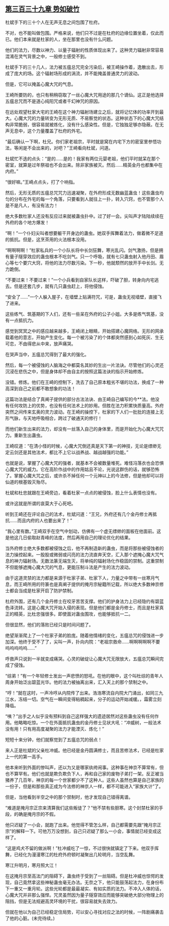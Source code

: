 ## [第三百三十九章 势如破竹](https://www.xxbiquge.com/11_11207/8994379.html)


  杜斌手下的三十个人在无声无息之间包围了杜府。

  不对，也不能叫做包围。严格来说，他们只不过是在杜府的边缘位置坐着，仅此而已。他们本来就是杜家的人，坐在那里也没有什么问题。

  他们的法力，尽数以神力、以量子辐射的性质体现出来了。这种灵力辐射非常容易混淆在灵气背景之中，一般修士感受不到。

  杜斌手下的三十几人，法力被五瘟总咒完全污染后，被王崎操作着，逸散出去，形成了庞大的场。这个辐射场形成的涡流，并不能掩盖普通灵力的波动。

  但是，它可以掩盖心魔大咒的气息。

  王崎所要防的，也只有稍稍窃取了一丝心魔大咒用途的那几个谪仙。这正是他选择五瘟总咒而不是道心纯阳咒或者千幻神咒的原因。

  在远处观望杜家大宅的王崎在这个神力辐射场建立之后，就将记忆体的功率开到最大。心魔大咒的力量转变为无形无质、不易察觉的状态。这种状态下的心魔大咒结构非常脆弱，很容易就被炼化，没有什么感染性。但是，它独独足够亦隐蔽。在无声无息中，这个力量覆盖了杜府的外宅。

  “最后确认一下啊，杜兄。你们家老祖宗，平时就是窝在内宅下方的密室里参悟功法，等闲是不会出来的，对吧？”王崎看向杜斌，问道。

  杜斌忙不迭的点头：“是的……是的！我家有两位元婴老祖，他们平时就呆在那个密室，就算是过年祭祖也不会出来。除非家族被灭。然后……精英金丹也都集中在内府。”

  “很好嘛。”王崎点点头，打了个响指。

  然后，无形无质的五瘟总咒咒力迅速凝聚，在外府形成无数幽蓝蛊虫！这些蛊虫均匀的分布在外宅的每一个角落，只要看到人就往上一扑，转入穴窍，也不管那个人是不是凡人，有没有法力！

  绝大多数杜家人还没有反应过来就被蛊虫扑中。过了好一会。尖叫声才陆陆续续在外府的各个地方爆发！

  “啊！”一个仆妇尖叫者想要躯干开身边的蛊虫。她双手挥舞着法力，做着微不足道的抵抗。但是，这烹茶用的火法根本没用。

  “啊啊啊啊！”杜家私兵的一个小队长将中长剑狂舞，寒光乱闪。剑气激扬，但是拥有量子隧穿效应的蛊虫根本不吃剑气。只一个呼吸，就有七只蛊虫射入他丹田、眉心等七个要穴大窍，将他的法力尽数污染。下一秒，他就颓然的放开手中长剑。无力跪倒。

  “不要过来！不要过来！”一个小兵看到自家队长这样，吓破了胆，转身向内宅逃去。但是还套几步，就有几只蛊虫赶上，将他侵蚀。

  “安全了……”一个人躲入屋子，在墙壁上贴满符咒，可是，蛊虫无视墙壁，直接飞了进来。

  这些练气、筑基期的下人们，还有一些呆在外府的公子小姐。大多是练气筑基，没有一点抵抗力。

  感觉到冥冥之中的感应越来越多，王崎闭上眼睛，开始搭建心魔网络。无形的网承载着他的意志，开始产生变化。每一个被污染了的个体都突然感到心如死灰、生无可恋，不由得悲从中来，放声痛哭。

  在哭声当中，五瘟总咒得到了最大的强化。

  然后，每一个被侵蚀的人脑海之中都莫名其妙的生出一片法诀。尽管他们的心灵还沉浸在悲伤之中，但是身体却不由自主的按照这篇法诀的指示开始修炼。

  没错。修炼。他们在王崎的控制下，洗去了自己原本粗劣不堪的功法，换成了一种高深到自己之前都不敢想象的功法！

  这篇功法是结合了真阐子提供的部分古法法诀、由王崎自己编写的今**法。他没有任何攻防上的优势，也没有任何法术上的妙用。但胜在法力积累快质量高。外府突然之间传来玄奥的灵力波动。在王崎的操控下，杜家的下人们一批批的连接上无形气脉，与天地呼吸相合，跨过了破通天的修行！

  而他们新生出来的法力，却没有一丝落入自己的身体里，而是开始化为心魔大咒咒力。重新生出蛊虫。

  王崎叹道：“在清小怪的时候，心魔大咒倒还真是天下第一的神技，无论是缥缈无定云剑还是其他法术，都比不上它以战养战、越战越强的功能。”

  也就是说，掌握了心魔大咒的强者，就基本不会被数量堆死。难怪冯落衣也会恐惧心魔大咒的威力。它在高阶作战中的作用姑且不论，光说这群伤的话，就够恐怖了。掌握心魔大咒之后，或许杀不掉任何一个元神以上的今法修，但是他却可以将仙道的根基毁灭殆尽。

  杜斌和杜忠就跟在王崎旁边，看着杜家一点点的被侵蚀，脸上什么表情也没有。

  或许这就是所谓的哀莫大于心死吧。

  听到王崎还在评论自己的法术，杜斌问道：“王兄，外府还有几个金丹修士再抵抗……而且内府的人也要出来了！”

  “我心里有数。”王崎双手在空气中划动，仿佛有一个虚无缥缈的面板在他面前。这是他这几日偷取赵青峰的法度，然后再用自己的理论优化的结果。

  当外府修士绝大多数都被侵蚀之后，他不再制造新的蛊虫，而是将那些被侵蚀者的法力操控起来。一股股或微弱或闪亮的法力流直奔天空，汇入那个遮掩心魔大咒气息的神力辐射场。无数法篆无端生灭，将单纯的辐射场化作稳固的禁制。这重禁制不但能够遮掩心魔大咒的气息，更能压制斗法是产生的法力波动。

  由于这道灵禁的法力都是来源于杜家子弟、杜家下人，力量之中带有一丝寒月气息，而王崎所用的符篆也是真阐子提供的掩月宗秘籍所记载，所以绝大多数神京修士都会当成是杜家开启了防护禁制。

  杜府外围，还有几个金丹修士在咬牙苦苦支撑。他们的护身法力上已经隐约有碧蓝色泽流转。这是心魔大咒开始入侵的表现。但是他们都是金丹修士，而且是杜家真正的精英，比杜忠强很多。即使面对蛊虫围攻，也能够抵抗一二。

  但很显然，他们的落败已经只是时间问题了。

  绝望渐渐爬上了一个杜家子弟的脸庞。随着他情绪的变化，五瘟总咒的侵蚀进一步加深。他终于受不了了，尖叫一声，扑向内院：“老祖宗救命……啊啊啊啊啊不要呜呜呜呜呜……”

  呼救声只说到一半就变成痛哭。心灵的破绽让心魔大咒无限放大，五瘟总咒瞬间完成了侵蚀。

  “综弟！”有一个年轻修士发出一声悲愤的怒吼。在他的眼中，这个叫杜综的青年人周身开始泛出碧蓝光华。他的法力被抽离出来，汇入天上的那个禁制之中。

  “哼！”就在这时，一声冷哼从内院传了出来。浩浩寒流自内院大门涌出，如同三九江水，冻结一切。空气在一瞬间变得粘稠起来，分子的运动开始减缓。，霜雾立刻降临。

  “咦？”出手之人似乎没有预料到自己这样强大的遗迹居然对这些蛊虫没有任何作用。他略略吃惊。一个在外面抵抗蛊虫的金丹修士见状大吼：“冲威树，一般法术没有用！只有用高度凝聚的法力才能湮灭、炼化！”

  短短十来分钟，他们就察觉到了五瘟总咒的弱点！

  来人正是杜斌的父亲杜冲威。他已经是金丹圆满修士，而且苦修法术，已经是杜家上一代的第一高手。

  他本来听到外面的惨叫声，还以为又是哪家纨绔闹事。这种事在神京不算常有，但也不算罕有。他们也就是欺负欺负下人，再和自己家的废物子弟打一架。反正被当猪养了几百年，神京的每一个世家都少不了这种人。这些人虽然也算是自己家族的一份子，但是和那些真正成为今法修的神京人一样，都不可能进入“家族大计”了。

  但是，当他看到半空之中的那个禁制时，他才发现自己错得离谱。

  “难道是掩月宗正宗来清算我们这些叛徒了？”他不禁有些胆寒。这个封禁杜家的手段，的确是掩月宗的不假。

  他只迟疑了一小会，就跑了出来。他觉得不管怎么样，自己都需要先跟“掩月宗正宗”的解释一下。可他万万没想到，自己只迟疑了那么一小会，事情就已经变成这样了。

  “这是鸡犬不留的做派啊！”杜冲威吃了一惊，不过很快就镇定了下来。他双手挥舞，已经化为漫漫寒江的杜府外府顿时凝聚出几轮明月，当空乱舞。

  寒江升明月，寒月照大江！

  在这掩月宗至高法门的阻碍下，蛊虫终于受到了一丝阻碍。但是杜冲威也惊愕的发现，自己竟然拿这些神秘蛊虫毫无办法。无奈之下，他只能鼓荡起法力，在身份布下一重又一重月轮。这些光轮都是最最凝实、有如实质的法力。不冲入人体的话，心魔大咒并非那么强悍。咒灵虽然因为量子隧穿效应而能够突破绝大部分物理上的阻挡，但是无法规避高灵环境的干扰，很容易就失去效力。

  但就在他以为自己已经稳定住局势，可以安心寻找对应之法的时候，一阵剧痛袭击了他的心脏。(未完待续。)
